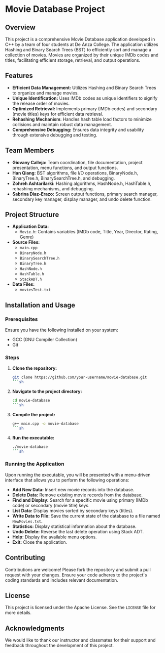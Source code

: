 # Movie Database Project

## Overview

This project is a comprehensive Movie Database application developed in C++ by a team of four students at De Anza College. The application utilizes Hashing and Binary Search Trees (BST) to efficiently sort and manage a collection of movies. Movies are organized by their unique IMDb codes and titles, facilitating efficient storage, retrieval, and output operations.

## Features

- **Efficient Data Management:** Utilizes Hashing and Binary Search Trees to organize and manage movies.
- **Unique Identification:** Uses IMDb codes as unique identifiers to signify the release order of movies.
- **Optimized Retrieval:** Implements primary (IMDb codes) and secondary (movie titles) keys for efficient data retrieval.
- **Rehashing Mechanism:** Handles hash table load factors to minimize collisions and maintain robust data management.
- **Comprehensive Debugging:** Ensures data integrity and usability through extensive debugging and testing.

## Team Members

- **Giovany Calleja:** Team coordination, file documentation, project presentation, menu functions, and output functions.
- **Han Qiang:** BST algorithms, file I/O operations, BinaryNode.h, BinaryTree.h, BinarySearchTree.h, and debugging.
- **Zohreh Ashtarilarki:** Hashing algorithms, HashNode.h, HashTable.h, rehashing mechanisms, and debugging.
- **Sabrina Diaz-Erazo:** Screen output functions, primary search manager, secondary key manager, display manager, and undo delete function.

## Project Structure

- **Application Data:**
  - `Movie.h`: Contains variables (IMDb code, Title, Year, Director, Rating, Genre)
- **Source Files:**
  - `main.cpp`
  - `BinaryNode.h`
  - `BinarySearchTree.h`
  - `BinaryTree.h`
  - `HashNode.h`
  - `HashTable.h`
  - `StackADT.h`
- **Data Files:**
  - `moviesTest.txt`

## Installation and Usage

### Prerequisites

Ensure you have the following installed on your system:
- GCC (GNU Compiler Collection)
- Git

### Steps

1. **Clone the repository:**
   ```sh
   git clone https://github.com/your-username/movie-database.git
   ```sh

2. **Navigate to the project directory:**
   ```sh
   cd movie-database
   ```sh
   
3. **Compile the project:**
   ```sh
   g++ main.cpp -o movie-database
   ```sh
   
4. **Run the executable:**
   ```sh
   ./movie-database
   ```sh
   
### Running the Application

Upon running the executable, you will be presented with a menu-driven interface that allows you to perform the following operations:

- **Add New Data:** Insert new movie records into the database.
- **Delete Data:** Remove existing movie records from the database.
- **Find and Display:** Search for a specific movie using primary (IMDb code) or secondary (movie title) keys.
- **List Data:** Display movies sorted by secondary keys (titles).
- **Write Data to File:** Save the current state of the database to a file named `NewMovies.txt`.
- **Statistics:** Display statistical information about the database.
- **Undo Delete:** Reverse the last delete operation using Stack ADT.
- **Help:** Display the available menu options.
- **Exit:** Close the application.


## Contributing

Contributions are welcome! Please fork the repository and submit a pull request with your changes. Ensure your code adheres to the project's coding standards and includes relevant documentation.

## License

This project is licensed under the Apache License. See the `LICENSE` file for more details.

## Acknowledgments

We would like to thank our instructor and classmates for their support and feedback throughout the development of this project.


